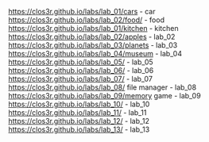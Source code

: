 https://clos3r.github.io/labs/lab_01/cars - car
https://clos3r.github.io/labs/lab_02/food/ - food
https://clos3r.github.io/labs/lab_01/kitchen - kitchen
https://clos3r.github.io/labs/lab_02/apples - lab_02
https://clos3r.github.io/labs/lab_03/planets - lab_03
https://clos3r.github.io/labs/lab_04/museum - lab_04
https://clos3r.github.io/labs/lab_05/ - lab_05
https://clos3r.github.io/labs/lab_06/ - lab_06
https://clos3r.github.io/labs/lab_07/ - lab_07
https://clos3r.github.io/labs/lab_08/ file manager - lab_08
https://clos3r.github.io/labs/lab_09/memory game - lab_09
https://clos3r.github.io/labs/lab_10/ - lab_10
https://clos3r.github.io/labs/lab_11/ - lab_11
https://clos3r.github.io/labs/lab_12/ - lab_12
https://clos3r.github.io/labs/lab_13/ - lab_13
